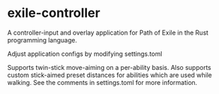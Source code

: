 # exile-controller

A controller-input and overlay application for Path of Exile in the Rust programming language.

Adjust application configs by modifying settings.toml

Supports twin-stick move-aiming on a per-ability basis. Also supports custom stick-aimed preset distances for abilities which are used while walking. See the comments in settings.toml for more information.